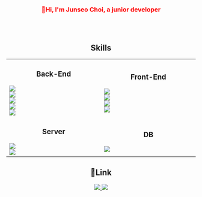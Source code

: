 <div align="center" >
  <h3><span style="color:red">👋Hi, I'm Junseo Choi, a junior developer</span></h3>
</div>
<br>
<br>



<div align="center" >
  <h2>Skills</h2>
</div>
<table align="center">
  <tr>
    <td width="300px"> 
      <div align="center">
        <h3>Back-End</h3>
      </div>
      <img src="https://img.shields.io/badge/JAVA-007396?style=for-the-badge&logo=java&logoColor=white"> <br>
      <img src="https://img.shields.io/badge/spring-6DB33F?style=for-the-badge&logo=spring&logoColor=white"> <br>
      <img src="https://img.shields.io/badge/springboot-6DB33F?style=for-the-badge&logo=springboot&logoColor=white"> <br>
      <img src="https://img.shields.io/badge/json-000000?style=for-the-badge&logo=json&logoColor=white"> <br>
      <img src="https://img.shields.io/badge/mybatis-6DB33F?style=for-the-badge&logo=springboot&logoColor=white">
    </td>
    <td width="300px">
      <div align="center">
        <h3>Front-End</h3>
      </div>
      <img src="https://img.shields.io/badge/html5-E34F26?style=for-the-badge&logo=html5&logoColor=white"> <br>
      <img src="https://img.shields.io/badge/css3-1572B6?style=for-the-badge&logo=css3&logoColor=white"> <br>
      <img src="https://img.shields.io/badge/javascript-F7DF1E?style=for-the-badge&logo=javascript&logoColor=white"> <br>
      <img src="https://img.shields.io/badge/jquery-0769AD?style=for-the-badge&logo=jquery&logoColor=white">
    </td>
  </tr>
  <tr>
    <td>
      <div align="center">
        <h3>Server</h3>
      </div>
      <img src="https://img.shields.io/badge/apache-D22128?style=for-the-badge&logo=apache&logoColor=white"> <br>
      <img src="https://img.shields.io/badge/apachetomcat-F8DC75?style=for-the-badge&logo=apachetomcat&logoColor=white"> 
    </td>
    <td>
      <div align="center">
        <h3>DB</h3>
      </div>
      <img src="https://img.shields.io/badge/oracle-F80000?style=for-the-badge&logo=oracle&logoColor=white">
    </td>
  </tr>
</table>

  


<div align="center">
  <h2>🔗Link</h2>
  <a href="https://blog.naver.com/myqkq222">
    <img src="https://img.shields.io/badge/Blog-03C75A?style=for-the-badge&logo=naver&logoColor=white">
  </a>
  <a href="myqkq222@naver.com">
    <img src="https://img.shields.io/badge/Mail-03C75A?style=for-the-badge&logo=naver&logoColor=white">
  </a>
</div>
